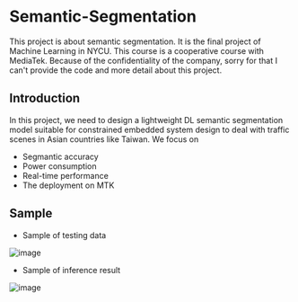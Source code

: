# Semantic-Segmentation
This project is about semantic segmentation. It is the final project of Machine Learning in NYCU. This course is a cooperative course with MediaTek. Because of the confidentiality of the company, sorry for that I can't provide the code and more detail about this project.

## Introduction
In this project, we need to design a lightweight DL semantic segmentation model suitable for constrained embedded system design to deal with traffic scenes in Asian countries like Taiwan. We focus on

- Segmantic accuracy
- Power consumption
- Real-time performance
- The deployment on MTK

## Sample
- Sample of testing data

![image](https://user-images.githubusercontent.com/63098487/195105077-7e451413-6a89-4a5e-a939-e0e40a368d92.png)

- Sample of inference result

![image](https://user-images.githubusercontent.com/63098487/195104734-3c0ce306-9c37-487b-9a20-5db8d299fc4a.png)
